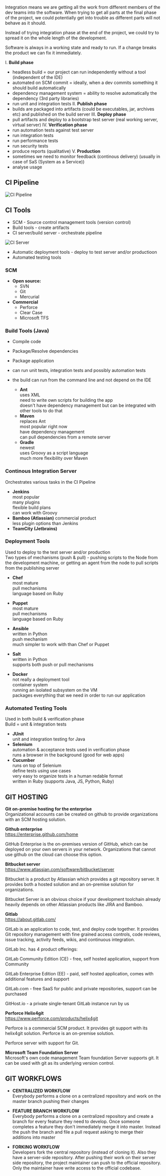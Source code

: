 ﻿Integration means we  are getting all the work from different members of the dev teams into the software. When trying to get all parts at the final phase of the project, we could potentially get into trouble as different parts will not behave as it should.
  
Instead of trying integration phase at the end of the project, we could try to spread it on the whole length of the development.

Software is always in a working state and ready to run. If a change breaks the product we can fix it immediately.

I. **Build phase**
- headless build = our project can run independently without a tool (independent of the IDE)   
- automated on SCM commit = ideally, when a dev commits something it should build automatically
- dependency management system = ability to resolve automatically the dependency (3rd party libraries)
- run unit and integration tests
II. **Publish phase**
- builds are packaged into artifacts (could be executables, jar, archives etc) and published on the build server
III. **Deploy phase**
- pull artifacts and deploy to a bootstrap test server (real working server, virtual server)
IV. **Verification phase**
- run automation tests against test server
- run integration tests
- run performance tests
- run security tests
- produce reports (qualitative)
V. **Production**
- sometimes we need to monitor feedback (continous delivery) (usually in case of SaS (System as a Service))
- analyse usage

## CI Pipeline

![CI Pipeline](images/Continous%20Integration/CI_pipeline.png)

## CI Tools

- SCM - Source control management tools (version control)
- Build tools - create artifacts
- CI server/build server - orchestrate pipeline

![CI Server](images/Continous%20Integration/CI_server.png)

- Automatic deployment tools - deploy to test server and/or productioon
- Automated testing tools

### SCM

- **Open source:**
  * SVN
  * Git
  * Mercurial
- **Commercial**
  * Perforce
  * Clear Case
  * Microsoft TFS
  
### Build Tools (Java)
* Compile code
* Package/Resolve dependencies
* Package application
* can run unit tests, integration tests and possibly automation tests
* the build can run from the command line and not depend on the IDE

  * **Ant**  
uses XML  
need to write own scripts for building the app  
doesn't have dependency management but can be integrated with other tools to do that  
  * **Maven**  
replaces Ant  
most popular right now  
have dependency management  
can pull dependencies from a remote server  
  * **Gradle**  
newest  
uses Groovy as a script language  
much more flexibility over Maven  

### Continous Integration Server
Orchestrates various tasks in the CI Pipeline  
  * **Jenkins**  
most popular  
many plugins  
flexible build plans  
can work with Groovy  
  * **Bamboo (Atlassian)**
commercial product  
less plugin options than Jenkins  
  * **TeamCity (Jetbrains)**  

### Deployment Tools
Used to deploy to the test server and/or production  
Two types of mechanisms (push & pull) - pushing scripts to the Node from the development machine, or getting an agent from the node to pull scripts from the publishing server  
* **Chef**  
most mature  
pull mechanisms  
language based on Ruby  
* **Puppet**  
most mature  
pull mechanisms  
language based on Ruby  
* **Ansible**  
written in Python  
push mechanism  
much simpler to work with than Chef or Puppet  
* **Salt**  
written in Python  
supports both push or pull mechanisms  

* **Docker**  
not really a deployment tool   
container system  
running an isolated subsystem on the VM  
packages everything that we need in order to run our application  

### Automated Testing Tools
Used in both build & verification phase   
Build = unit & integration tests
- **JUnit**   
unit and integration testing for Java
- **Selenium**  
automation & acceptance tests used in verification phase  
runs a browser in the background (good for web apps)  
- **Cucumber**  
runs on top of Selenium  
define tests using use cases  
very easy to organize tests in a human redable format  
written in Ruby (supports Java, JS, Python, Ruby)

## GIT HOSTING

**Git on-premise hosting for the enterprise**  
Organizational accounts can be created on github to provide organizations with an SCM hosting solution.

**Github enterprise**  
https://enterprise.github.com/home

GitHub Enterprise is the on-premises version of GitHub, which can be deployed on your own servers in your network. Organizations that cannot use github on the cloud can choose this option.

**Bitbucket server**  
https://www.atlassian.com/software/bitbucket/server

Bitbucket is a product by Atlassian which provides a git repository server. It provides both a hosted solution and an on-premise solution for organizations.

Bitbucket Server is an obvious choice if your development toolchain already heavily depends on other Atlassian products like JIRA and Bamboo.

**Gitlab**  
https://about.gitlab.com/

GitLab is an application to code, test, and deploy code together. It provides Git repository management with fine grained access controls, code reviews, issue tracking, activity feeds, wikis, and continuous integration.

GitLab Inc. has 4 product offerings:

GitLab Community Edition (CE) - free, self hosted application, support from Community

GitLab Enterprise Edition (EE) - paid, self hosted application, comes with additional features and support

GitLab.com - free SaaS for public and private repositories, support can be purchased

GitHost.io - a private single-tenant GitLab instance run by us

**Perforce Helix4git**  
https://www.perforce.com/products/helix4git

Perforce is a commercial SCM product. It provides git support with its helix4git solution. Perforce is an on-premise solution.

Perforce server with support for Git.

**Microsoft Team Foundation Server**  
Microsoft's own code management Team foundation Server supports git. It can be used with git as its underlying version control.

## GIT WORKFLOWS  

- **CENTRALIZED WORKFLOW**  
Everybody performs a clone on a centralized repository and work on the master branch pushing their changes  

- **FEATURE BRANCH WORKFLOW**  
Everybody performs a clone on a centralized repository and create a branch for every feature they need to develop. Once someone completes a feature they don't immediately merge it into master. Instead the push the branch and file a pull request asking to merge their additions into master
- **FORKING WORKFLOW**  
Developers fork the central repository (instead of cloning it). Also they have a server-side repository. After pushing their work on their server side repository, the project maintainer can push to the official repository. Only the maintainer have write access to the official codebase.
